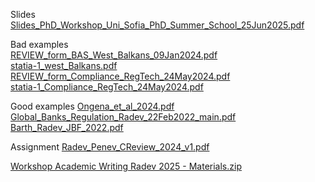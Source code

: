 Slides   
[Slides_PhD_Workshop_Uni_Sofia_PhD_Summer_School_25Jun2025.pdf](Slides_PhD_Workshop_Uni_Sofia_PhD_Summer_School_25Jun2025.pdf)  

Bad examples  
[REVIEW_form_BAS_West_Balkans_09Jan2024.pdf](REVIEW_form_BAS_West_Balkans_09Jan2024.pdf)   
[statia-1_west_Balkans.pdf](statia-1_west_Balkans.pdf)   
[REVIEW_form_Compliance_RegTech_24May2024.pdf](REVIEW_form_Compliance_RegTech_24May2024.pdf)   
[statia-1_Compliance_RegTech_24May2024.pdf](statia-1_Compliance_RegTech_24May2024.pdf)   

Good examples
[Ongena_et_al_2024.pdf](Ongena_et_al_2024.pdf)   
[Global_Banks_Regulation_Radev_22Feb2022_main.pdf](Global_Banks_Regulation_Radev_22Feb2022_main.pdf)   
[Barth_Radev_JBF_2022.pdf](Barth_Radev_JBF_2022.pdf)   

Assignment
[Radev_Penev_CReview_2024_v1.pdf](Radev_Penev_CReview_2024_v1.pdf)   


[Workshop Academic Writing Radev 2025 - Materials.zip](Workshop_Academic_Writing_Radev_2025_-_Materials.zip)

